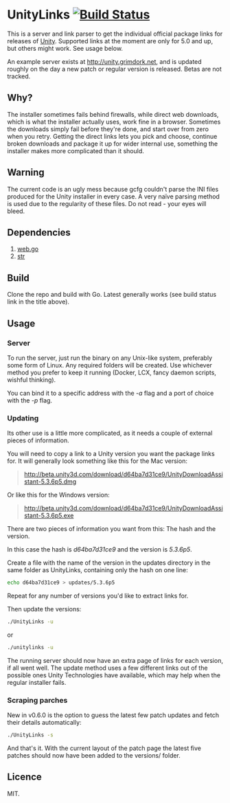# UnityLinks [![Build Status](https://travis-ci.org/Urethramancer/UnityLinks.svg)](https://travis-ci.org/Urethramancer/UnityLinks)
This is a server and link parser to get the individual official package links for releases of [Unity](https://unity3d.com). Supported links at the moment are only for 5.0 and up, but others might work. See usage below.

An example server exists at http://unity.grimdork.net, and is updated roughly on the day a new patch or regular version is released. Betas are not tracked.

## Why?
The installer sometimes fails behind firewalls, while direct web downloads, which is what the installer actually uses, work fine in a browser. Sometimes the downloads simply fail before they're done, and start over from zero when you retry. Getting the direct links lets you pick and choose, continue broken downloads and package it up for wider internal use, something the installer makes more complicated than it should.

## Warning
The current code is an ugly mess because gcfg couldn't parse the INI files produced for the Unity installer in every case. A very naïve parsing method is used due to the regularity of these files. Do not read - your eyes will bleed.

## Dependencies
1. [web.go](https://github.com/hoisie/web)
2. [str](github.com/mgutz/str)

## Build
Clone the repo and build with Go. Latest generally works (see build status link in the title above).

## Usage
### Server
To run the server, just run the binary on any Unix-like system, preferably some form of Linux. Any required folders will be created. Use whichever method you prefer to keep it running (Docker, LCX, fancy daemon scripts, wishful thinking).

You can bind it to a specific address with the *-a* flag and a port of choice with the *-p* flag.

### Updating
Its other use is a little more complicated, as it needs a couple of external pieces of information.

You will need to copy a link to a Unity version you want the package links for. It will generally look something like this for the Mac version:

> http://beta.unity3d.com/download/d64ba7d31ce9/UnityDownloadAssistant-5.3.6p5.dmg

Or like this for the Windows version:
>http://beta.unity3d.com/download/d64ba7d31ce9/UnityDownloadAssistant-5.3.6p5.exe

There are two pieces of information you want from this: The hash and the version.

In this case the hash is *d64ba7d31ce9* and the version is *5.3.6p5*.

Create a file with the name of the version in the updates directory in the same folder as UnityLinks, containing only the hash on one line:

```sh
echo d64ba7d31ce9 > updates/5.3.6p5
```

Repeat for any number of versions you'd like to extract links for.

Then update the versions:

```sh
./UnityLinks -u
```
or

```sh
./unitylinks -u
```

The running server should now have an extra page of links for each version, if all went well. The update method uses a few different links out of the possible ones Unity Technologies have available, which may help when the regular installer fails.

### Scraping parches
New in v0.6.0 is the option to guess the latest few patch updates and fetch their details automatically:
```sh
./UnityLinks -s
```

And that's it. With the current layout of the patch page the latest five patches should now have been added to the versions/ folder.

## Licence
MIT.
